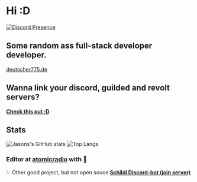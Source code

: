 # Hi :D
[![Discord Presence](https://lanyard.cnrad.dev/api/690123872674119710)](https://discord.com/users/690123872674119710)

## Some random ass full-stack developer developer.
[deutscher775.de](https://deutscher775.de)

## Wanna link your discord, guilded and revolt servers?
**[Check this out ;D](https://discord.gg/Vf6wqK4nef)**

## Stats
![Jasons's GitHub stats](https://github-readme-stats.vercel.app/api?username=deutscher775&show_icons=true&theme=radical)
![Top Langs](https://github-readme-stats.vercel.app/api/top-langs/?username=deutscher775&layout=compact)

### Editor at <a href="https://atomic.radio" target="_blank">atomicradio</a> with 💙

✨ Other good project, but not open souce **[Schildi Discord-bot (join server)](https://sirellasama.de/discord)**
